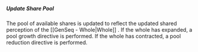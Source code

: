 ##### Update Share Pool

The pool of available shares is updated to reflect the updated shared perception of the [[GenSeq - Whole|Whole]] . If the whole has expanded, a pool growth directive is performed. If the whole has contracted, a pool reduction directive is performed. 
